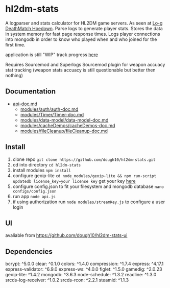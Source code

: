# hl2dm-stats

A logparser and stats calculator for HL2DM game servers. As seen at [Lo-g DeathMatch Hoedown](https://hl2dm.dough10.me). Parse logs to generate player stats. Stores the data in system memory for fast page response times. Logs player connections into mongodb in order to know who played when and who joined for the first time.

application is still "WIP" track progress [here](https://github.com/dough10/hl2dm-stats/projects/1)

Requires Sourcemod and Superlogs Sourcemod plugin for weapon accuacy stat tracking (weapon stats accuacy is still questionable but better then nothing)

## Documentation

- [api-doc.md](api-doc.md)
  - [modules&#x2F;auth&#x2F;auth-doc.md](modules&#x2F;auth&#x2F;auth-doc.md)
  - [modules&#x2F;Timer&#x2F;Timer-doc.md](modules&#x2F;Timer&#x2F;Timer-doc.md)
  - [modules&#x2F;data-model&#x2F;data-model-doc.md](modules&#x2F;data-model&#x2F;data-model-doc.md)
  - [modules&#x2F;cacheDemos&#x2F;cacheDemos-doc.md](modules&#x2F;cacheDemos&#x2F;cacheDemos-doc.md)
  - [modules&#x2F;fileCleanup&#x2F;fileCleanup-doc.md](modules&#x2F;fileCleanup&#x2F;fileCleanup-doc.md)

## Install

1. clone repo `git clone https://github.com/dough10/hl2dm-stats.git`
2. cd into directory `cd hl2dm-stats`
3. install modules `npm install`
4. configure geoip-lite `cd node_modules/geoip-lite && npm run-script updatedb license_key=your license key` get your key [here](https://support.maxmind.com/account-faq/license-keys/how-do-i-generate-a-license-key/)
5. configure config.json to fit your filesystem and mongodb database `nano configs/config.json`
6. run app `node api.js`
7. if using authorization run `node modules/streamKey.js` to configure a user login

## UI

avaliable from <https://github.com/dough10/hl2dm-stats-ui>

## Dependencies

bcrypt: ^5.0.0
clear: ^0.1.0
colors: ^1.4.0
compression: ^1.7.4
express: ^4.17.1
express-validator: ^6.9.0
express-ws: ^4.0.0
figlet: ^1.5.0
gamedig: ^2.0.23
geoip-lite: ^1.4.2
mongodb: ^3.6.3
node-schedule: ^1.3.2
readline: ^1.3.0
srcds-log-receiver: ^1.0.2
srcds-rcon: ^2.2.1
steamid: ^1.1.3
